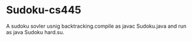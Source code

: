 # Sudoku-cs445

A sudoku sovler usnig backtracking.compile as javac Sudoku.java and run as java Sudoku hard.su.
